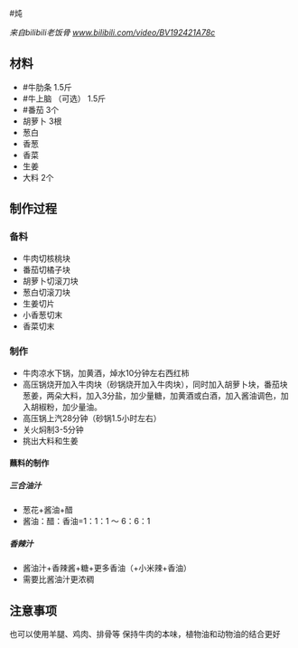 #炖

*来自bilibili老饭骨 www.bilibili.com/video/BV192421A78c*
## 材料
- #牛肋条 1.5斤
- #牛上脑 （可选） 1.5斤
- #番茄 3个
- 胡萝卜 3根
- 葱白
- 香葱
- 香菜
- 生姜
- 大料 2个
## 制作过程
### 备料
- 牛肉切核桃块
- 番茄切橘子块
- 胡萝卜切滚刀块
- 葱白切滚刀块
- 生姜切片
- 小香葱切末
- 香菜切末
### 制作
- 牛肉凉水下锅，加黄酒，焯水10分钟左右西红柿
- 高压锅烧开加入牛肉块（砂锅烧开加入牛肉块），同时加入胡萝卜块，番茄块葱姜，两朵大料，加入3分盐，加少量糖，加黄酒或白酒，加入酱油调色，加入胡椒粉，加少量油。
- 高压锅上汽28分钟（砂锅1.5小时左右）
- 关火焖制3-5分钟
- 挑出大料和生姜
#### 蘸料的制作
##### 三合油汁
- 葱花+酱油+醋
- 酱油：醋：香油=1：1：1 ～ 6：6：1
##### 香辣汁
- 酱油汁+香辣酱+糖+更多香油（+小米辣+香油）
- 需要比酱油汁更浓稠
## 注意事项
也可以使用羊腿、鸡肉、排骨等
保持牛肉的本味，植物油和动物油的结合更好